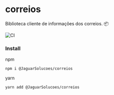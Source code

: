 # correios

Biblioteca cliente de informações dos correios. 📦

![CI](https://github.com/JaguarSolucoes/correios/workflows/CI/badge.svg?branch=master)

### Install

npm

```shell
npm i @JaguarSolucoes/correios
```

yarn

```shell
yarn add @JaguarSolucoes/correios
```
